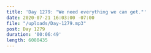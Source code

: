 ```yaml
---
title: 'Day 1279: "We need everything we can get."'
date: 2020-07-21 16:03:00 -07:00
file: "/uploads/Day-1279.mp3"
post: Day 1279
duration: '00:06:49'
length: 6080435
---
```


